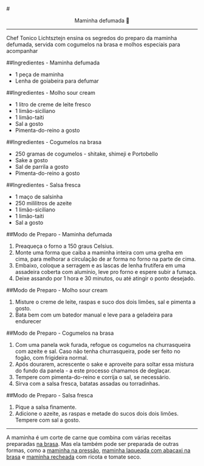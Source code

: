 #<center>Maminha defumada 🥩</center>
***
Chef Tonico Lichtsztejn ensina os segredos do preparo da maminha defumada, servida com cogumelos na brasa e molhos especiais para acompanhar

##Ingredientes - Maminha defumada
- 1 peça de maminha
- Lenha de goiabeira para defumar

##Ingredientes - Molho sour cream
- 1 litro de creme de leite fresco
- 1 limão-siciliano
- 1 limão-taiti
- Sal a gosto
- Pimenta-do-reino a gosto

##Ingredientes - Cogumelos na brasa
- 250 gramas de cogumelos - shitake, shimeji e Portobello
- Sake a gosto
- Sal de parrila a gosto
- Pimenta-do-reino a gosto

##Ingredientes - Salsa fresca
- 1 maço de salsinha
- 250 mililitros de azeite
- 1 limão-siciliano
- 1 limão-taiti
- Sal a gosto

##Modo de Preparo - Maminha defumada
1. Preaqueça o forno a 150 graus Celsius.
2. Monte uma forma que caiba a maminha inteira com uma grelha em cima, para melhorar a circulação de ar forma no forno na parte de cima.
3. Embaixo, coloque a serragem e as lascas de lenha frutífera em uma assadeira coberta com alumínio, leve pro forno e espere subir a fumaça.
4. Deixe assando por 1 hora e 30 minutos, ou até atingir o ponto desejado.

##Modo de Preparo - Molho sour cream
1. Misture o creme de leite, raspas e suco dos dois limões, sal e pimenta a gosto.
2. Bata bem com um batedor manual e leve para a geladeira para endurecer

##Modo de Preparo - Cogumelos na brasa
1. Com uma panela wok furada, refogue os cogumelos na churrasqueira com azeite e sal. Caso não tenha churrasqueira, pode ser feito no fogão, com frigideira normal.
2. Após dourarem, acrescente o sake e aproveite para soltar essa mistura do fundo da panela - a este processo chamamos de deglaçar.
3. Tempere com pimenta-do-reino e corrija o sal, se necessário.
4. Sirva com a salsa fresca, batatas assadas ou torradinhas.

##Modo de Preparo - Salsa fresca
1. Pique a salsa finamente.
2. Adicione o azeite, as raspas e metade do sucos dois dois limões. Tempere com sal a gosto.

***

A maminha é um corte de carne que combina com várias receitas preparadas [na brasa](https://receitas.globo.com/modos-de-preparo/na-brasa/). Mas ela também pode ser preparada de outras formas, como a [maminha na pressão](https://receitas.globo.com/maminha-na-pressao-4d50600752e0b252bc0003c2.ghtml), [maminha laqueada com abacaxi na brasa](https://receitas.globo.com/maminha-laqueada-com-abacaxi-na-brasa-gnt.ghtml) e [maminha recheada](https://receitas.globo.com/maminha-recheada-5360ec3e4d388538be000046.ghtml) com ricota e tomate seco.